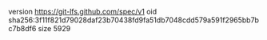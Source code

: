 version https://git-lfs.github.com/spec/v1
oid sha256:3f11f821d79028daf23b70438fd9fa51db7048cdd579a591f2965bb7bc7b8df6
size 5929
